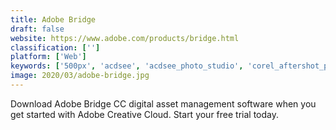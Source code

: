 ```yaml
---
title: Adobe Bridge
draft: false 
website: https://www.adobe.com/products/bridge.html
classification: ['']
platform: ['Web']
keywords: ['500px', 'acdsee', 'acdsee_photo_studio', 'corel_aftershot_pro', 'faststone_image_viewer', 'lychee', 'magix_photo_manager', 'photo_mechanic', 'photoscape', 'picbackman', 'pixa', 'shootproof', 'shotwell', 'smugmug', 'xnview_mp', 'digikam']
image: 2020/03/adobe-bridge.jpg
---
```

Download Adobe Bridge CC digital asset management software when you get started with Adobe Creative Cloud. Start your free trial today.